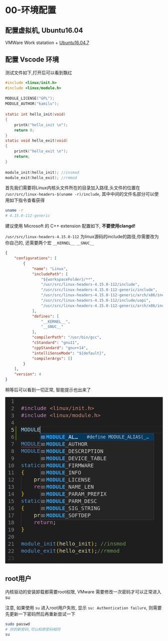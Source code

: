 
# 00-环境配置

## 配置虚拟机, Ubuntu16.04

VMWare Work statation + [Ubuntu16.04.7](https://releases.ubuntu.com/16.04/ubuntu-16.04.7-desktop-amd64.iso)

## 配置 Vscode 环境   

测试文件如下,打开后可以看到飘红

```c
#include <linux/init.h>
#include <linux/module.h>

MODULE_LICENSE("GPL");
MODULE_AUTHOR("kamilu");

static int hello_init(void)
{
	printk("hello_init \n");
	return 0;
}
static void hello_exit(void)
{
	printk("hello_exit \n");
	return;
}

module_init(hello_init); //insmod
module_exit(hello_exit); //rmmod
```

首先我们需要将Linux内核头文件所在的目录加入路径,头文件的位置在 `/usr/src/linux-headers-$(uname -r)/include`, 其中中间的文件名部分可以使用如下指令查看获得

```bash
uname -r
# 4.15.0-112-generic
```

建议使用 Microsoft 的 C++ extension 配置如下, **不要使用clangd!**

`/usr/src/linux-headers-4.15.0-112` 为linux源码的include的路径,你需要改为你自己的, 还需要两个宏 `__KERNEL__` `__GNUC__`

```json
{
    "configurations": [
        {
            "name": "Linux",
            "includePath": [
                "${workspaceFolder}/**",
                "/usr/src/linux-headers-4.15.0-112/include",
                "/usr/src/linux-headers-4.15.0-112-generic/include",
                "/usr/src/linux-headers-4.15.0-112-generic/arch/x86/include",
                "/usr/src/linux-headers-4.15.0-112/include/uapi",
                "/usr/src/linux-headers-4.15.0-112-generic/arch/x86/include/generated"
            ],
            "defines": [
                "__KERNEL__",
                "__GNUC__"
            ],
            "compilerPath": "/usr/bin/gcc",
            "cStandard": "gnu11",
            "cppStandard": "gnu++14",
            "intelliSenseMode": "${default}",
            "compilerArgs": []
        }
    ],
    "version": 4
}
```

稍等后可以看到一切正常, 智能提示也出来了

![20230301111632](https://raw.githubusercontent.com/learner-lu/picbed/master/20230301111632.png)

## root用户

内核驱动的安装卸载都需要root权限, VMware 需要修改一次密码才可以正常进入su

注意, 如果使用 `su` 进入root用户失败, 显示 `su: Authentication failure`, 则需要先更新一下密码然后再重新尝试一下

```bash
sudo passwd
# 你的新密码,可以和原密码相同
su
```